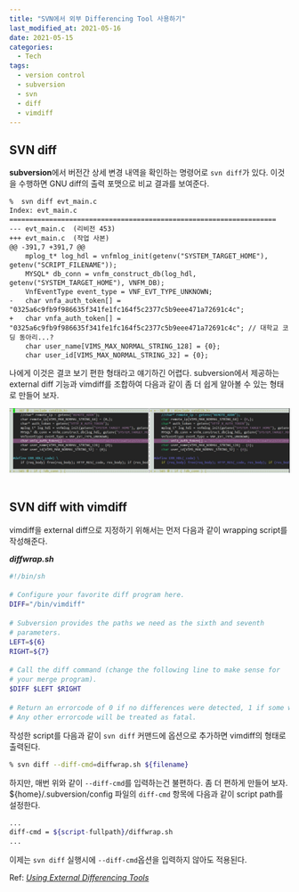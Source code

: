 ```yaml
---
title: "SVN에서 외부 Differencing Tool 사용하기"
last_modified_at: 2021-05-16
date: 2021-05-15
categories:
  - Tech
tags:
  - version control
  - subversion
  - svn
  - diff
  - vimdiff
---
```

## SVN diff
**subversion**에서 버전간 상세 변경 내역을 확인하는 명령어로 `svn diff`가 있다.
이것을 수행하면 GNU diff의 출력 포맷으로 비교 결과를 보여준다.

```
%  svn diff evt_main.c 
Index: evt_main.c
===================================================================
--- evt_main.c	(리비전 453)
+++ evt_main.c	(작업 사본)
@@ -391,7 +391,7 @@
 	mplog_t* log_hdl = vnfmlog_init(getenv("SYSTEM_TARGET_HOME"), getenv("SCRIPT_FILENAME"));
 	MYSQL* db_conn = vnfm_construct_db(log_hdl, getenv("SYSTEM_TARGET_HOME"), VNFM_DB);
 	VnfEventType event_type = VNF_EVT_TYPE_UNKNOWN;
-	char vnfa_auth_token[] = "0325a6c9fb9f986635f341fe1fc164f5c2377c5b9eee471a72691c4c";
+	char vnfa_auth_token[] = "0325a6c9fb9f986635f341fe1fc164f5c2377c5b9eee471a72691c4c"; // 대학교 코딩 동아리...?
 	char user_name[VIMS_MAX_NORMAL_STRING_128] = {0};
 	char user_id[VIMS_MAX_NORMAL_STRING_32] = {0};
```

나에게 이것은 결코 보기 편한 형태라고 얘기하긴 어렵다.
subversion에서 제공하는 external diff 기능과 vimdiff를 조합하여 다음과 같이 좀 더 쉽게 알아볼 수 있는 형태로 만들어 보자.

![img](/assets/images/posts/svn-vimdiff-output.jpg?raw=true)
<br><br>
## SVN diff with vimdiff

vimdiff을 external diff으로 지정하기 위해서는 먼저 다음과 같이 wrapping script를 작성해준다.

***diffwrap.sh***
```sh
#!/bin/sh

# Configure your favorite diff program here.
DIFF="/bin/vimdiff"

# Subversion provides the paths we need as the sixth and seventh 
# parameters.
LEFT=${6}
RIGHT=${7}

# Call the diff command (change the following line to make sense for
# your merge program).
$DIFF $LEFT $RIGHT

# Return an errorcode of 0 if no differences were detected, 1 if some were.
# Any other errorcode will be treated as fatal.
```
작성한 script를 다음과 같이 `svn diff` 커맨드에 옵션으로 추가하면 vimdiff의 형태로 출력된다.
```sh
% svn diff --diff-cmd=diffwrap.sh ${filename}
```


하지만, 매번 위와 같이 `--diff-cmd`를 입력하는건 불편하다. 좀 더 편하게 만들어 보자.<br>
${home}/.subversion/config 파일의 `diff-cmd` 항목에 다음과 같이 script path를 설정한다.

```sh
...
diff-cmd = ${script-fullpath}/diffwrap.sh
...
```

이제는 `svn diff` 실행시에 `--diff-cmd`옵션을 입력하지 않아도 적용된다.
<br>

Ref: [_Using External Differencing Tools_](https://svnbook.red-bean.com/en/1.4/svn.advanced.externaldifftools.html)

